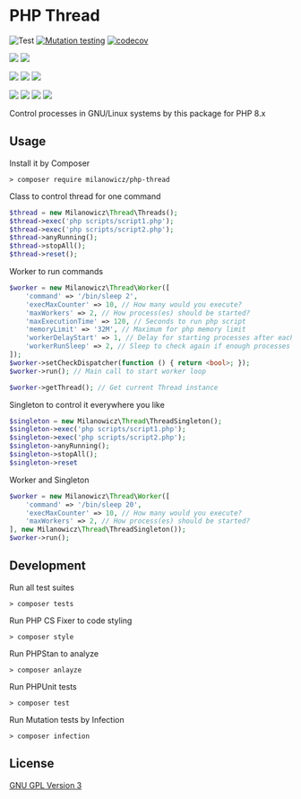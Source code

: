 # PHP Thread
![Test](https://github.com/milanowicz/php-thread/workflows/Testing/badge.svg?branch=master)
[![Mutation testing](https://img.shields.io/endpoint?style=flat&url=https%3A%2F%2Fbadge-api.stryker-mutator.io%2Fgithub.com%2Fmilanowicz%2Fphp-thread%2Fmaster)](https://dashboard.stryker-mutator.io/reports/github.com/milanowicz/php-thread/master)
[![codecov](https://codecov.io/gh/milanowicz/php-thread/branch/master/graph/badge.svg?token=42G6ETI9NV)](https://codecov.io/gh/milanowicz/php-thread)

![](https://img.shields.io/packagist/php-v/milanowicz/php-thread)
![](https://img.shields.io/github/languages/top/milanowicz/php-thread)

![](https://img.shields.io/github/v/tag/milanowicz/php-thread)
![](https://img.shields.io/github/repo-size/milanowicz/php-thread)
![](https://img.shields.io/github/languages/code-size/milanowicz/php-thread)

![](https://img.shields.io/packagist/v/milanowicz/php-thread)
![](https://img.shields.io/packagist/dt/milanowicz/php-thread)
![](https://img.shields.io/packagist/dd/milanowicz/php-thread)
![](https://img.shields.io/packagist/dm/milanowicz/php-thread)


Control processes in GNU/Linux systems by this package for PHP 8.x


## Usage

Install it by Composer

```shell
> composer require milanowicz/php-thread
```


Class to control thread for one command

```php
$thread = new Milanowicz\Thread\Threads();
$thread->exec('php scripts/script1.php');
$thread->exec('php scripts/script2.php');
$thread->anyRunning();
$thread->stopAll();
$thread->reset();
```

Worker to run commands

```php
$worker = new Milanowicz\Thread\Worker([
    'command' => '/bin/sleep 2',
    'execMaxCounter' => 10, // How many would you execute?
    'maxWorkers' => 2, // How process(es) should be started? 
    'maxExecutionTime' => 120, // Seconds to run php script
    'memoryLimit' => '32M', // Maximum for php memory limit
    'workerDelayStart' => 1, // Delay for starting processes after each other
    'workerRunSleep' => 2, // Sleep to check again if enough processes are running
]);
$worker->setCheckDispatcher(function () { return <bool>; });
$worker->run(); // Main call to start worker loop

$worker->getThread(); // Get current Thread instance
```

Singleton to control it everywhere you like

```php
$singleton = new Milanowicz\Thread\ThreadSingleton();
$singleton->exec('php scripts/script1.php');
$singleton->exec('php scripts/script2.php');
$singleton->anyRunning();
$singleton->stopAll();
$singleton->reset
```

Worker and Singleton

```php
$worker = new Milanowicz\Thread\Worker([
    'command' => '/bin/sleep 20',
    'execMaxCounter' => 10, // How many would you execute?
    'maxWorkers' => 2, // How process(es) should be started?
], new Milanowicz\Thread\ThreadSingleton());
$worker->run();
```


## Development

Run all test suites
```shell
> composer tests
```

Run PHP CS Fixer to code styling
```shell
> composer style
```

Run PHPStan to analyze
```shell
> composer anlayze
```

Run PHPUnit tests
```shell
> composer test
```

Run Mutation tests by Infection
```shell
> composer infection
```


## License

[GNU GPL Version 3](http://www.gnu.org/copyleft/gpl.html)
